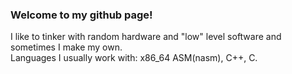 ### Welcome to my github page!

I like to tinker with random hardware and "low" level software and sometimes I make my own.  
Languages I usually work with: x86_64 ASM(nasm), C++, C.

